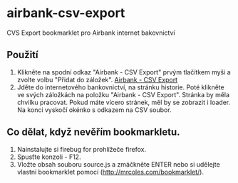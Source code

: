 airbank-csv-export
==================

CVS Export bookmarklet pro Airbank internet bakovnictví

## Použití

1. Klikněte na spodní odkaz "Airbank - CSV Export" prvým tlačítkem myši a zvolte volbu "Přidat do záložek". 
   [Airbank - CSV Export](https://raw.githubusercontent.com/pavelsmejkal/airbank-csv-export/master/bookmarklet.js)
2. Jděte do internetového bankovnictví, na stránku historie. Poté klikněte ve svých záložkách na položku "Airbank - CSV Export". Stránka by měla chvilku pracovat. Pokud máte vícero stránek, měl by se zobrazit i loader. Na konci vyskočí okénko s odkazem na CSV soubor.


## Co dělat, když nevěřím bookmarkletu. 

1. Nainstalujte si firebug for prohlížeče firefox. 
2. Spusťte konzoli - F12.
3. Vložte obsah souboru source.js a zmáčkněte ENTER
   nebo
   si udělejte vlastní bookmarklet pomocí (http://mrcoles.com/bookmarklet/).